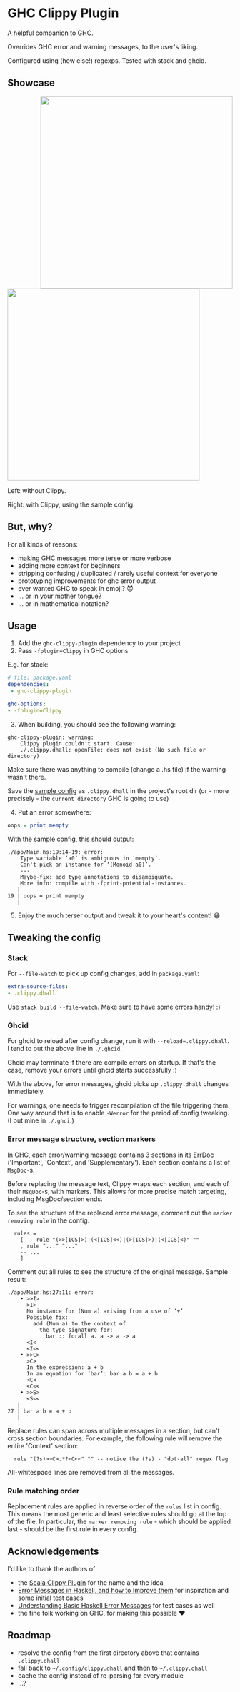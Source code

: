 # GHC Clippy Plugin

A helpful companion to GHC.

Overrides GHC error and warning messages, to the user's liking.

Configured using (how else!) regexps. Tested with stack and ghcid.

## Showcase

<img align="right" width="430" src="https://i.imgur.com/Beay7p4.png">
<img width="430" src="https://i.imgur.com/CsYulBQ.png">

Left: without Clippy.

Right: with Clippy, using the sample config.

## But, why?

For all kinds of reasons:
 - making GHC messages more terse or more verbose
 - adding more context for beginners
 - stripping confusing / duplicated / rarely useful context for everyone
 - prototyping improvements for ghc error output
 - ever wanted GHC to speak in emoji? :smiling_imp:
 - ... or in your mother tongue?
 - ... or in mathematical notation?

## Usage

1. Add the `ghc-clippy-plugin` dependency to your project
2. Pass `-fplugin=Clippy` in GHC options

E.g. for stack:

```yaml
# file: package.yaml
dependencies:
 - ghc-clippy-plugin

ghc-options:
- -fplugin=Clippy
```

3. When building, you should see the following warning:

```
ghc-clippy-plugin: warning:
    Clippy plugin couldn't start. Cause:
    ./.clippy.dhall: openFile: does not exist (No such file or directory)
```

Make sure there was anything to compile (change a .hs file) if the warning wasn't there.

Save the [sample config](/.clippy-terse.dhall) as `.clippy.dhall` in the project's root dir
(or - more precisely - the `current directory` GHC is going to use)

4. Put an error somewhere:

```haskell
oops = print mempty
```

With the sample config, this should output:

```
./app/Main.hs:19:14-19: error:
    Type variable ‘a0’ is ambiguous in ‘mempty’.
    Can't pick an instance for ‘(Monoid a0)’.
    ---
    Maybe-fix: add type annotations to disambiguate.
    More info: compile with -fprint-potential-instances.
   |
19 | oops = print mempty
   |
```

5. Enjoy the much terser output and tweak it to your heart's content! :grin:


## Tweaking the config

### Stack

For `--file-watch` to pick up config changes, add in `package.yaml`:
```yaml
extra-source-files:
- .clippy.dhall
```

Use `stack build --file-watch`. Make sure to have some errors handy! :)

### Ghcid

For ghcid to reload after config change, run it with `--reload=.clippy.dhall`.
I tend to put the above line in `./.ghcid`.

Ghcid may terminate if there are compile errors on startup.
If that's the case, remove your errors until ghcid starts successfully :)

With the above, for error messages, ghcid picks up `.clippy.dhall` changes immediately.

For warnings, one needs to trigger recompilation of the file triggering them.
One way around that is to enable `-Werror` for the period of config tweaking.
(I put mine in `./.ghci`.)

### Error message structure, section markers

In GHC, each error/warning message contains 3 sections in its [ErrDoc](https://hackage.haskell.org/package/ghc-8.10.1/docs/src/ErrUtils.html#ErrDoc)
('Important', 'Context', and 'Supplementary'). Each section contains a list of `MsgDoc`-s.

Before replacing the message text, Clippy wraps each section, and each of their `MsgDoc`-s, with
markers. This allows for more precise match targeting, including MsgDoc/section ends.

To see the structure of the replaced error message, comment out the `marker removing rule` in the
config.

```dhall
  rules =
    [ -- rule "(>>[ICS]>)|(<[ICS]<<)|(>[ICS]>)|(<[ICS]<)" ""
    , rule "..." "..."
    -- ...
    ]
```

Comment out all rules to see the structure of the original message. Sample result:

```
./app/Main.hs:27:11: error:
    • >>I>
      >I>
      No instance for (Num a) arising from a use of ‘+’
      Possible fix:
        add (Num a) to the context of
          the type signature for:
            bar :: forall a. a -> a -> a
      <I<
      <I<<
    • >>C>
      >C>
      In the expression: a + b
      In an equation for ‘bar’: bar a b = a + b
      <C<
      <C<<
    • >>S>
      <S<<
   |
27 | bar a b = a + b
   |
```

Replace rules can span across multiple messages in a section, but can't cross section boundaries.
For example, the following rule will remove the entire 'Context' section:

```dhall
  rule "(?s)>>C>.*?<C<<" "" -- notice the (?s) - "dot-all" regex flag
```

All-whitespace lines are removed from all the messages.

### Rule matching order

Replacement rules are applied in reverse order of the `rules` list in config.
This means the most generic and least selective rules should go at the top of the file.
In particular, the `marker removing rule` - which should be applied last - should be
the first rule in every config.


## Acknowledgements

I'd like to thank the authors of
 - the [Scala Clippy Plugin](https://scala-clippy.org/) for the name and the idea
 - [Error Messages in Haskell, and how to Improve
   them](https://anthony.noided.media/blog/haskell/programming/2020/05/14/haskell-errors.html) for
   inspiration and some initial test cases
 - [Understanding Basic Haskell Error
Messages](http://ics.p.lodz.pl/~stolarek/_media/pl:research:stolarek_understanding_basic_haskell_error_messages.pdf)
   for test cases as well
 - the fine folk working on GHC, for making this possible :heart:

## Roadmap

- resolve the config from the first directory above that contains `.clippy.dhall`
- fall back to `~/.config/clippy.dhall` and then to `~/.clippy.dhall`
- cache the config instead of re-parsing for every module
- ...?

